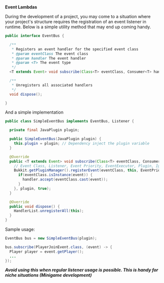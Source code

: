 **Event Lambdas**

During the development of a project, you may come to a situation where your project's structure requires the registration of an event listener in runtime.
Below is a simple utility method that may end up coming handy.

```java
public interface EventBus {

  /**
   * Registers an event handler for the specified event class
   * @param eventClass The event class
   * @param handler The event handler
   * @param <T> The event type
   */
  <T extends Event> void subscribe(Class<T> eventClass, Consumer<T> handler);

  /**
   * Unregisters all associated handlers
   */
  void dispose(); 

}
```

And a simple implementation

```java
public class SimpleEventBus implements EventBus, Listener {

  private final JavaPlugin plugin;

  public SimpleEventBus(JavaPlugin plugin) {
    this.plugin = plugin; // Dependency inject the plugin variable
  }

  @Override
  public <T extends Event> void subscribe(Class<T> eventClass, Consumer<T> handler) {
    // Event Class, Listener, Event Priority, EventExecutor, Plugin, Ignore Cancelled
    Bukkit.getPluginManager().registerEvent(eventClass, this, EventPriority.NORMAL, (listener, event) -> {
      if(eventClass.isInstance(event)) {
        handler.accept(eventClass.cast(event));
      }
    }, plugin, true);
  }  

  @Override
  public void dispose() {
    HandlerList.unregisterAll(this);
  }
}
```

Sample usage:

```java
EventBus bus = new SimpleEventBus(plugin);

bus.subscribe(PlayerJoinEvent.class, (event) -> {
  Player player = event.getPlayer();
  ...
});
```

***Avoid using this when regular listener usage is possible. This is handy for niche situations (Minigame development)***